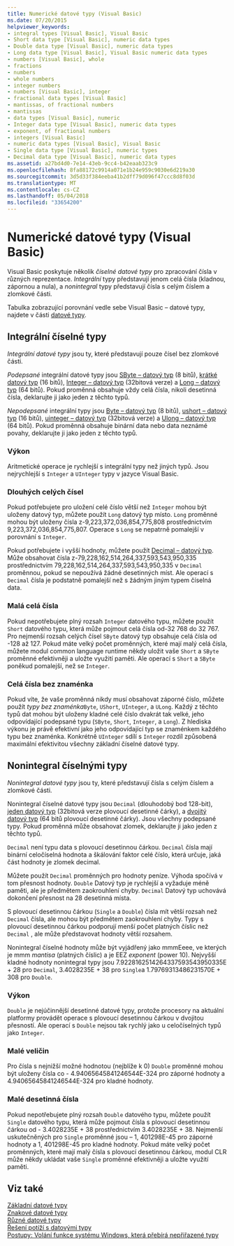 ```yaml
---
title: Numerické datové typy (Visual Basic)
ms.date: 07/20/2015
helpviewer_keywords:
- integral types [Visual Basic], Visual Basic
- Short data type [Visual Basic], numeric data types
- Double data type [Visual Basic], numeric data types
- Long data type [Visual Basic], Visual Basic numeric data types
- numbers [Visual Basic], whole
- fractions
- numbers
- whole numbers
- integer numbers
- numbers [Visual Basic], integer
- fractional data types [Visual Basic]
- mantissas, of fractional numbers
- mantissas
- data types [Visual Basic], numeric
- Integer data type [Visual Basic], numeric data types
- exponent, of fractional numbers
- integers [Visual Basic]
- numeric data types [Visual Basic], Visual Basic
- Single data type [Visual Basic], numeric types
- Decimal data type [Visual Basic], numeric data types
ms.assetid: a27bd4d0-7e14-43eb-9cc4-b42eaab323c9
ms.openlocfilehash: 8fa88172c9914a071e1b24e959c9030e6d219a30
ms.sourcegitcommit: 3d5d33f384eeba41b2dff79d096f47ccc8d8f03d
ms.translationtype: MT
ms.contentlocale: cs-CZ
ms.lasthandoff: 05/04/2018
ms.locfileid: "33654200"
---
```

# <a name="numeric-data-types-visual-basic"></a>Numerické datové typy (Visual Basic)
Visual Basic poskytuje několik *číselné datové typy* pro zpracování čísla v různých reprezentace. *Integrální* typy představují jenom celá čísla (kladnou, zápornou a nula), a *nonintegral* typy představují čísla s celým číslem a zlomkové části.  
  
 Tabulka zobrazující porovnání vedle sebe Visual Basic – datové typy, najdete v části [datové typy](../../../../visual-basic/language-reference/data-types/data-type-summary.md).  
  
## <a name="integral-numeric-types"></a>Integrální číselné typy  
 *Integrální datové typy* jsou ty, které představují pouze čísel bez zlomkové části.  
  
 *Podepsané* integrální datové typy jsou [SByte – datový typ](../../../../visual-basic/language-reference/data-types/sbyte-data-type.md) (8 bitů), [krátké datový typ](../../../../visual-basic/language-reference/data-types/short-data-type.md) (16 bitů), [Integer – datový typ](../../../../visual-basic/language-reference/data-types/integer-data-type.md) (32bitová verze) a [ Long – datový typ](../../../../visual-basic/language-reference/data-types/long-data-type.md) (64 bitů). Pokud proměnná obsahuje vždy celá čísla, nikoli desetinná čísla, deklarujte ji jako jeden z těchto typů.  
  
 *Nepodepsané* integrální typy jsou [Byte – datový typ](../../../../visual-basic/language-reference/data-types/byte-data-type.md) (8 bitů), [ushort – datový typ](../../../../visual-basic/language-reference/data-types/ushort-data-type.md) (16 bitů), [uinteger – datový typ](../../../../visual-basic/language-reference/data-types/uinteger-data-type.md) (32bitová verze) a [ Ulong – datový typ](../../../../visual-basic/language-reference/data-types/ulong-data-type.md) (64 bitů). Pokud proměnná obsahuje binární data nebo data neznámé povahy, deklarujte ji jako jeden z těchto typů.  
  
### <a name="performance"></a>Výkon  
 Aritmetické operace je rychlejší s integrální typy než jiných typů. Jsou nejrychlejší s `Integer` a `UInteger` typy v jazyce Visual Basic.  
  
### <a name="large-integers"></a>Dlouhých celých čísel  
 Pokud potřebujete pro uložení celé číslo větší než `Integer` mohou být uloženy datový typ, můžete použít `Long` datový typ místo. `Long` proměnné mohou být uloženy čísla z-9,223,372,036,854,775,808 prostřednictvím 9,223,372,036,854,775,807. Operace s `Long` se nepatrně pomalejší v porovnání s `Integer`.  
  
 Pokud potřebujete i vyšší hodnoty, můžete použít [Decimal – datový typ](../../../../visual-basic/language-reference/data-types/decimal-data-type.md). Může obsahovat čísla z-79,228,162,514,264,337,593,543,950,335 prostřednictvím 79,228,162,514,264,337,593,543,950,335 v `Decimal` proměnnou, pokud se nepoužívá žádné desetinných míst. Ale operací s `Decimal` čísla je podstatně pomalejší než s žádným jiným typem číselná data.  
  
### <a name="small-integers"></a>Malá celá čísla  
 Pokud nepotřebujete plný rozsah `Integer` datového typu, můžete použít `Short` datového typu, která může pojmout celá čísla od-32 768 do 32 767. Pro nejmenší rozsah celých čísel `SByte` datový typ obsahuje celá čísla od -128 až 127. Pokud máte velký počet proměnných, které mají malý celá čísla, můžete modul common language runtime někdy uložit vaše `Short` a `SByte` proměnné efektivněji a uložte využití paměti. Ale operací s `Short` a `SByte` poněkud pomalejší, než se `Integer`.  
  
### <a name="unsigned-integers"></a>Celá čísla bez znaménka  
 Pokud víte, že vaše proměnná nikdy musí obsahovat záporné číslo, můžete použít *typy bez znaménka*`Byte`, `UShort`, `UInteger`, a `ULong`. Každý z těchto typů dat mohou být uloženy kladné celé číslo dvakrát tak velké, jeho odpovídající podepsané typu (`SByte`, `Short`, `Integer`, a `Long`). Z hlediska výkonu je právě efektivní jako jeho odpovídající typ se znaménkem každého typu bez znaménka. Konkrétně `UInteger` sdílí s `Integer` rozdíl způsobená maximální efektivitou všechny základní číselné datové typy.  
  
## <a name="nonintegral-numeric-types"></a>Nonintegral číselnými typy  
 *Nonintegral datové typy* jsou ty, které představují čísla s celým číslem a zlomkové části.  
  
 Nonintegral číselné datové typy jsou `Decimal` (dlouhodobý bod 128-bit), [jeden datový typ](../../../../visual-basic/language-reference/data-types/single-data-type.md) (32bitová verze plovoucí desetinné čárky), a [dvojitý datový typ](../../../../visual-basic/language-reference/data-types/double-data-type.md) (64 bitů plovoucí desetinné čárky). Jsou všechny podepsané typy. Pokud proměnná může obsahovat zlomek, deklarujte ji jako jeden z těchto typů.  
  
 `Decimal` není typu data s plovoucí desetinnou čárkou. `Decimal` čísla mají binární celočíselná hodnota a škálování faktor celé číslo, která určuje, jaká část hodnoty je zlomek decimal.  
  
 Můžete použít `Decimal` proměnných pro hodnoty peníze. Výhoda spočívá v tom přesnost hodnoty. `Double` Datový typ je rychlejší a vyžaduje méně paměti, ale je předmětem zaokrouhlení chyby. `Decimal` Datový typ uchovává dokončení přesnost na 28 desetinná místa.  
  
 S plovoucí desetinnou čárkou (`Single` a `Double`) čísla mít větší rozsah než `Decimal` čísla, ale mohou být předmětem zaokrouhlení chyby. Typy s plovoucí desetinnou čárkou podporují menší počet platných číslic než `Decimal` , ale může představovat hodnoty větší rozsahem.  
  
 Nonintegral číselné hodnoty může být vyjádřený jako mmmEeee, ve kterých je mmm *mantisa* (platných číslic) a je EEZ *exponent* (power 10). Nejvyšší kladné hodnoty nonintegral typy jsou 7.9228162514264337593543950335E + 28 pro `Decimal`, 3.4028235E + 38 pro `Single`a 1.79769313486231570E + 308 pro `Double`.  
  
### <a name="performance"></a>Výkon  
 `Double` je nejúčinnější desetinné datové typy, protože procesory na aktuální platformy provádět operace s plovoucí desetinnou čárkou v dvojitou přesností. Ale operací s `Double` nejsou tak rychlý jako u celočíselných typů jako `Integer`.  
  
### <a name="small-magnitudes"></a>Malé veličin  
 Pro čísla s nejnižší možné hodnotou (nejblíže k 0) `Double` proměnné mohou být uloženy čísla co - 4.94065645841246544E-324 pro záporné hodnoty a 4.94065645841246544E-324 pro kladné hodnoty.  
  
### <a name="small-fractional-numbers"></a>Malé desetinná čísla  
 Pokud nepotřebujete plný rozsah `Double` datového typu, můžete použít `Single` datového typu, která může pojmout čísla s plovoucí desetinnou čárkou od - 3.4028235E + 38 prostřednictvím 3.4028235E + 38. Nejmenší uskutečněných pro `Single` proměnné jsou – 1, 401298E-45 pro záporné hodnoty a 1, 401298E-45 pro kladné hodnoty. Pokud máte velký počet proměnných, které mají malý čísla s plovoucí desetinnou čárkou, modul CLR může někdy ukládat vaše `Single` proměnné efektivněji a uložte využití paměti.  
  
## <a name="see-also"></a>Viz také  
 [Základní datové typy](../../../../visual-basic/programming-guide/language-features/data-types/elementary-data-types.md)  
 [Znakové datové typy](../../../../visual-basic/programming-guide/language-features/data-types/character-data-types.md)  
 [Různé datové typy](../../../../visual-basic/programming-guide/language-features/data-types/miscellaneous-data-types.md)  
 [Řešení potíží s datovými typy](../../../../visual-basic/programming-guide/language-features/data-types/troubleshooting-data-types.md)  
 [Postupy: Volání funkce systému Windows, která přebírá nepřiřazené typy](../../../../visual-basic/programming-guide/com-interop/how-to-call-a-windows-function-that-takes-unsigned-types.md)
